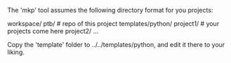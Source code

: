 The 'mkp' tool assumes the following directory format for you projects:

workspace/
    ptb/ # repo of this project
    templates/python/
    project1/ # your projects come here
    project2/
    ...

Copy the 'template' folder to ../../templates/python, and edit it there to your liking.